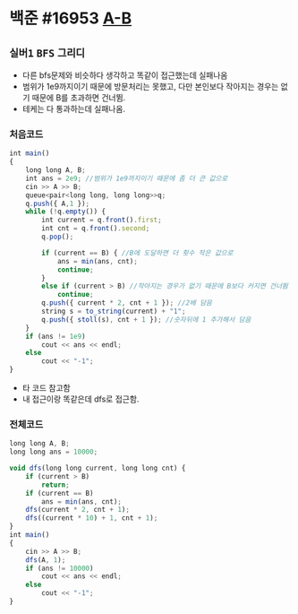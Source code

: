 # 백준 #16953 [A-B](https://www.acmicpc.net/problem/16953)
`실버1` `BFS` `그리디`
---
- 다른 bfs문제와 비슷하다 생각하고 똑같이 접근했는데 실패나옴
- 범위가 1e9까지이기 때문에 방문처리는 못했고, 다만 본인보다 작아지는 경우는 없기 때문에 B를 초과하면 건너뜀.
- 테케는 다 통과하는데 실패나옴.

### 처음코드
```jsx
int main()
{
	long long A, B;
	int ans = 2e9; //범위가 1e9까지이기 때문에 좀 더 큰 값으로
	cin >> A >> B;
	queue<pair<long long, long long>>q;
	q.push({ A,1 });
	while (!q.empty()) {
		int current = q.front().first;
		int cnt = q.front().second;
		q.pop();

		if (current == B) { //B에 도달하면 더 횟수 작은 값으로
			ans = min(ans, cnt);
			continue;
		}
		else if (current > B) //작아지는 경우가 없기 때문에 B보다 커지면 건너뜀
			continue;
		q.push({ current * 2, cnt + 1 }); //2배 담음
		string s = to_string(current) + "1";
		q.push({ stoll(s), cnt + 1 }); //숫자뒤에 1 추가해서 담음
	}
	if (ans != 1e9)
		cout << ans << endl;
	else
		cout << "-1";
}
```
- 타 코드 참고함
- 내 접근이랑 똑같은데 dfs로 접근함.
### 전체코드
```jsx
long long A, B;
long long ans = 10000;

void dfs(long long current, long long cnt) {
	if (current > B)
		return;
	if (current == B)
		ans = min(ans, cnt);
	dfs(current * 2, cnt + 1);
	dfs((current * 10) + 1, cnt + 1);
}
int main()
{
	cin >> A >> B;
	dfs(A, 1);
	if (ans != 10000)
		cout << ans << endl;
	else
		cout << "-1";
}
```

